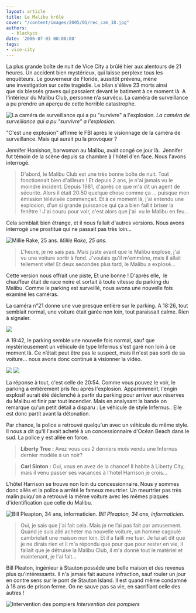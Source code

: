 ```yaml
---
layout: article
title: Le Malibu brûlé
cover: "/content/images/2005/01/rec_cam_18.jpg"
authors:
  - blackyss
date: '2006-07-03 00:00:00'
tags:
- vice-city
---
```


La plus grande boîte de nuit de Vice City a&nbsp;brûlé hier aux alentours de 21 heures. Un accident bien mystérieux, qui laisse perplexe tous les enquêteurs. Le gouverneur de Floride, aussitôt prévenu, mène une&nbsp;investigation sur cette tragédie. Le bilan&nbsp;s'élève&nbsp;23 morts&nbsp;ainsi que&nbsp;six&nbsp;blessés graves qui passaient devant le batiment à ce moment là.&nbsp;A l'intérieur du&nbsp;Malibu Club, personne n’a survécu. La caméra de surveillance a pu prendre un aperçu de cette horrible catastrophe.

![La caméra de surveillance qui a pu "survivre" a l'explosion.](/content/images/2005/01/rec_cam_1.jpg)
_La caméra de surveillance qui a pu "survivre" a l'explosion._

"C'est une explosion" affirme&nbsp;le FBI après le visionnage de la caméra de surveillance. Mais qui aurait pu la provoquer ?

Jennifer Honishon, barwoman au Malibu, avait congé ce jour là.&nbsp; Jennifer fut témoin de la scène depuis sa chambre&nbsp;à l'hôtel d'en face. Nous l'avons interrogé.

> D'abord, le Malibu Club&nbsp;est une très bonne boîte de nuit. Tout fonctionnait&nbsp;bien d'ailleurs&nbsp;! Et depuis 2 ans, je n'ai jamais vu le moindre incident. Depuis 1981, d'après ce que m'a dit un agent de sécurité. Alors il était 20:50 quelque chose comme ça ...&nbsp;puisque mon émission télévisée commençait. Et à ce moment là, j'ai entendu une explosion, d'un si grande puissance qui ça a bien faillit briser la fenêtre ! J'ai couru pour voir, c'est alors que j'ai &nbsp;vu le Malibu en feu...

Cela semblait bien étrange,&nbsp;et il nous fallait d'autres versions. Nous avons interrogé une prostitué qui ne passait pas très loin...

![Millie Rake, 25 ans.](/content/images/2005/01/millie_rake.jpg)
_Millie Rake, 25 ans._

> L'heure, je ne sais pas. Mais juste avant que le Malibu explose, j'ai vu&nbsp;une voiture sortir&nbsp;à fond. J'voulais qu'il m'emmène, mais il allait tellement vite! Et deux secondes plus tard, le Malibu a explosé...

Cette version&nbsp;nous offrait&nbsp;une piste, Et une bonne ! D'après elle,&nbsp; le chauffeur&nbsp;était&nbsp;de race noire&nbsp;et sortait&nbsp;à&nbsp;toute vitesse&nbsp;du parking du Malibu.&nbsp;Comme le parking est surveillé, nous avons une nouvelle fois examiné les caméras.

La caméra n°21 donne une vue presque entière sur le parking. A 18:26, tout semblait normal, une voiture était garée non loin, tout paraissait calme. Rien à signaler.

![](/content/images/2005/01/rec_cam_21.jpg)

A 19:42, le parking semble une nouvelle fois normal, sauf que mystérieusement un véhicule de&nbsp;type Infernus s'est garé non loin&nbsp;à ce moment là. Ce n’était peut être pas le suspect, mais il n'est pas sorti de sa voiture... nous avons donc continué à visionner la vidéo.

![](/content/images/2005/01/rec_cam_21_a.jpg)
![](/content/images/2005/01/rec_cam_21_b.jpg)

La réponse&nbsp;à tout, c'est celle de 20:54. Comme vous pouvez le voir, le parking&nbsp;a entièrement pris feu après l'explosion. Apparemment,&nbsp;l'engin explosif&nbsp;aurait été&nbsp;déclenché à partir du parking pour arriver aux réserves du Malibu et finir par tout incendier. Mais en analysant la bande on remarque qu'un petit détail a disparu : Le véhicule de style Infernus.. Elle est donc partit avant la détonation.

Par chance, la police a retrouvé quelqu'un avec un véhicule du même style. Il nous a dit qu'il l'avait acheté à un concessionnaire d'Océan Beach dans le sud. La police y est allée en force.

> **Liberty Tree :** Avez vous ces 2 derniers mois vendu une Infernus dernier modèle&nbsp;à un noir?

> **Carl Sinton :** Oui, vous en avez de la chance! Il habite&nbsp;à Liberty City, mais il venu passer ses vacances&nbsp;à l'hotel Harrison je crois...

L'hôtel Harrison se trouve non loin du concessionnaire. Nous y sommes donc allés et la police a arrêté le fameux meurtrier.&nbsp;Un meurtrier pas très malin puiqu'on a retrouvé&nbsp;la même voiture avec&nbsp;les mêmes plaques d'identification que celle du Malibu.

![Bill Pleapton, 34 ans, informaticien.](/content/images/2005/01/bill_pleaton.jpg)
_Bill Pleapton, 34 ans, informaticien._

> Oui, je sais que j'ai fait cela. Mais je ne l’ai pas fait par amusement. Quand je suis allé acheter ma nouvelle voiture, un homme cagoulé cambriolait une maison non loin. Et il a failli me tuer. Je lui ait dit que je ne dirais rien et il m'a&nbsp;répondu que pour que pour rester en vie, il fallait que je détruise la Malibu Club, il m'a donné tout le matériel et maintenant, je l'ai fait...

Bill Pleaton, ingénieur à Stauton&nbsp;posséde une belle maison et des&nbsp;revenus plus qu'intéressants. Il n'a jamais fait aucune infraction, sauf rouler un jour en contre sens sur le pont de Stauton Island. Il est quand même condamné à 18 ans de prison ferme. On ne sauve pas sa vie, en sacrifiant celle des autres !

![Intervention des pompiers](/content/images/2005/01/rec_cam_18.jpg)
_Intervention des pompiers_
